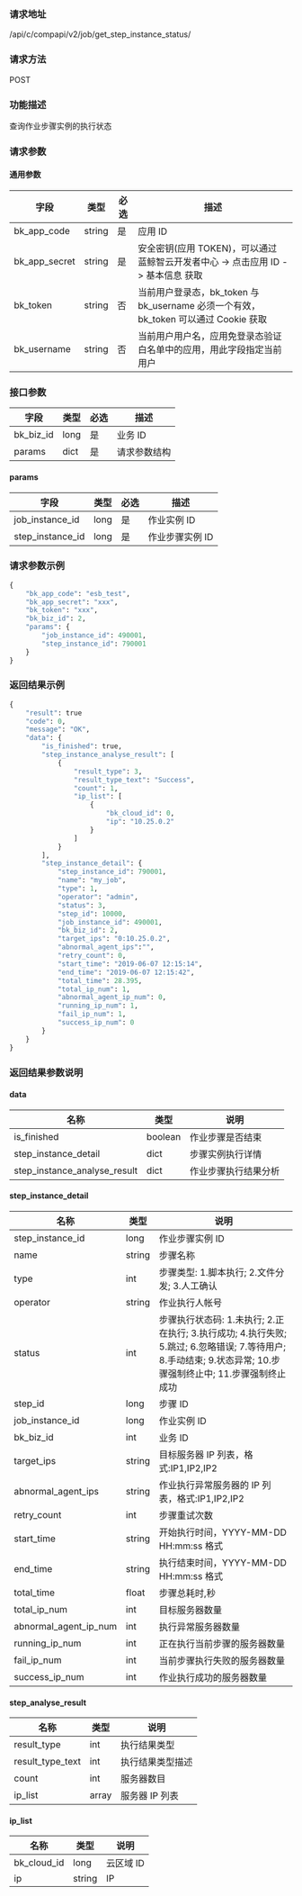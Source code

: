 
### 请求地址

/api/c/compapi/v2/job/get_step_instance_status/



### 请求方法

POST


### 功能描述

查询作业步骤实例的执行状态

### 请求参数


#### 通用参数

| 字段 | 类型 | 必选 |  描述 |
|-----------|------------|--------|------------|
| bk_app_code  |  string    | 是 | 应用 ID     |
| bk_app_secret|  string    | 是 | 安全密钥(应用 TOKEN)，可以通过 蓝鲸智云开发者中心 -&gt; 点击应用 ID -&gt; 基本信息 获取 |
| bk_token     |  string    | 否 | 当前用户登录态，bk_token 与 bk_username 必须一个有效，bk_token 可以通过 Cookie 获取 |
| bk_username  |  string    | 否 | 当前用户用户名，应用免登录态验证白名单中的应用，用此字段指定当前用户 |

### 接口参数

| 字段      |  类型      | 必选   |  描述      |
|-----------|------------|--------|------------|
| bk_biz_id   |  long     | 是     | 业务 ID |
| params      |  dict     | 是     | 请求参数结构 |

#### params

| 字段      |  类型      | 必选   |  描述      |
|-----------|------------|--------|------------|
| job_instance_id   |  long     | 是     | 作业实例 ID |
| step_instance_id  |  long     | 是     | 作业步骤实例 ID |


### 请求参数示例

```python
{
    "bk_app_code": "esb_test",
    "bk_app_secret": "xxx",
    "bk_token": "xxx",
    "bk_biz_id": 2,
    "params": {
        "job_instance_id": 490001,
        "step_instance_id": 790001
    }
}
```

### 返回结果示例

```python
{
    "result": true
    "code": 0,
    "message": "OK",
    "data": {
        "is_finished": true,
        "step_instance_analyse_result": [
            {
                "result_type": 3,
                "result_type_text": "Success",
                "count": 1,
                "ip_list": [
                    {
                        "bk_cloud_id": 0,
                        "ip": "10.25.0.2"
                    }
                ]
            }
        ],
        "step_instance_detail": {
            "step_instance_id": 790001,
            "name": "my_job",
            "type": 1,
            "operator": "admin",
            "status": 3,
            "step_id": 10000,
            "job_instance_id": 490001,
            "bk_biz_id": 2,
            "target_ips": "0:10.25.0.2",
            "abnormal_agent_ips":"",
            "retry_count": 0,
            "start_time": "2019-06-07 12:15:14",
            "end_time": "2019-06-07 12:15:42",
            "total_time": 28.395,
            "total_ip_num": 1,
            "abnormal_agent_ip_num": 0,
            "running_ip_num": 1,
            "fail_ip_num": 1,
            "success_ip_num": 0
        }
    }
}
```

### 返回结果参数说明

#### data

|   名称   |  类型  |           说明             |
| ------------ | ---------- | ------------------------------ |
| is_finished | boolean | 作业步骤是否结束 |
| step_instance_detail | dict | 步骤实例执行详情 | 
| step_instance_analyse_result | dict | 作业步骤执行结果分析 | 

#### step_instance_detail

|   名称   |  类型  |           说明             |
| ------------ | ---------- | ------------------------------ |
| step_instance_id | long   | 作业步骤实例 ID | 
| name             | string | 步骤名称| 
| type             | int    | 步骤类型: 1.脚本执行; 2.文件分发; 3.人工确认| 
| operator         | string | 作业执行人帐号 | 
| status           | int    | 步骤执行状态码: 1.未执行; 2.正在执行; 3.执行成功; 4.执行失败; 5.跳过; 6.忽略错误; 7.等待用户; 8.手动结束; 9.状态异常; 10.步骤强制终止中; 11.步骤强制终止成功|
| step_id          | long   | 步骤 ID | 
| job_instance_id  | long   | 作业实例 ID | 
| bk_biz_id        | int    | 业务 ID | 
| target_ips       | string | 目标服务器 IP 列表，格式:IP1,IP2,IP2 | 
| abnormal_agent_ips | string  | 作业执行异常服务器的 IP 列表，格式:IP1,IP2,IP2 | 
| retry_count      | int    | 步骤重试次数 | 
| start_time       | string | 开始执行时间，YYYY-MM-DD HH:mm:ss 格式 | 
| end_time         | string | 执行结束时间，YYYY-MM-DD HH:mm:ss 格式 | 
| total_time       | float | 步骤总耗时,秒| 
| total_ip_num     | int   | 目标服务器数量 |
| abnormal_agent_ip_num |int| 执行异常服务器数量| 
| running_ip_num   | int   | 正在执行当前步骤的服务器数量| 
| fail_ip_num      | int   | 当前步骤执行失败的服务器数量| 
| success_ip_num   | int   | 作业执行成功的服务器数量| 

#### step_analyse_result 

|   名称   |  类型  |           说明             |
| ------------ | ---------- | ------------------------------ |
|result_type      | int | 执行结果类型| 
|result_type_text | int | 执行结果类型描述 | 
|count            | int | 服务器数目| 
|ip_list          | array | 服务器 IP 列表| 

#### ip_list 

|   名称   |  类型  |           说明             |
| ------------ | ---------- | ------------------------------ |
|bk_cloud_id   | long | 云区域 ID | 
|ip            | string | IP |
